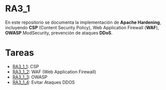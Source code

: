 # RA3_1

En este repositorio se documenta la implementación de **Apache Hardening**, incluyendo **CSP** (Content Security Policy), Web Application Firewall (**WAF**), **OWASP** ModSecurity, prevención de ataques **DDoS**.

# Tareas

* [RA3_1_1](RA3/RA3/RA3_1/RA3_1_1): CSP
* [RA3_1_2](RA3/RA3_1/RA3_1_2): WAF (Web Application Firewall)
* [RA3_1_3](RA3/RA3_1/RA3_1_3): OWASP
* [RA3_1_4](RA3/RA3_1/RA3_1_4): Evitar Ataques DDOS

